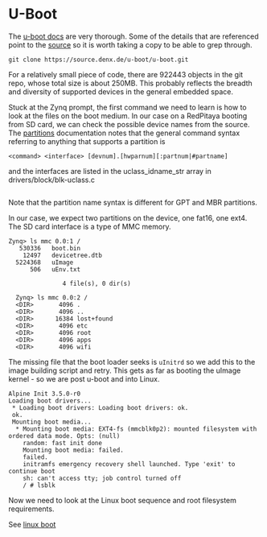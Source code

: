 # U-Boot

The [u-boot docs](https://u-boot.readthedocs.io/en/latest/) are very thorough.  Some of the details
that are referenced point to the [source]() so it is worth taking a copy to be able to grep through.

```
git clone https://source.denx.de/u-boot/u-boot.git
```

For a relatively small piece of code, there are 922443 objects in the git repo, whose total size
is about 250MB.  This probably reflects the breadth and diversity of supported devices in the
general embedded space.

Stuck at the Zynq prompt, the first command we need to learn is how to look at the files on the
boot medium.  In our case on a RedPitaya booting from SD card, we can check the possible device
names from the source. The [partitions](https://u-boot.readthedocs.io/en/latest/usage/partitions.html)
documentation notes that the general command syntax referring to anything that supports a partition 
is

```
<command> <interface> [devnum].[hwparnum][:partnum|#partname]
```

and the interfaces are listed in the uclass_idname_str array in drivers/block/blk-uclass.c

```
```

Note that the partition name syntax is different for GPT and MBR partitions.

In our case, we expect two partitions on the device, one fat16, one ext4.  The SD card
interface is a type of MMC memory.

```
Zynq> ls mmc 0.0:1 /
   530336   boot.bin
    12497   devicetree.dtb
  5224368   uImage
      506   uEnv.txt

               4 file(s), 0 dir(s)

  Zynq> ls mmc 0.0:2 /
  <DIR>       4096 .
  <DIR>       4096 ..
  <DIR>      16384 lost+found
  <DIR>       4096 etc
  <DIR>       4096 root
  <DIR>       4096 apps
  <DIR>       4096 wifi
```

The missing file that the boot loader seeks is `uInitrd` so we add this to the image building script
and retry.  This gets as far as booting the uImage kernel - so we are post u-boot and into Linux.

```
Alpine Init 3.5.0-r0
Loading boot drivers...
 * Loading boot drivers: Loading boot drivers: ok.
 ok.
 Mounting boot media...
  * Mounting boot media: EXT4-fs (mmcblk0p2): mounted filesystem with ordered data mode. Opts: (null)
    random: fast init done
    Mounting boot media: failed.
    failed.
    initramfs emergency recovery shell launched. Type 'exit' to continue boot
    sh: can't access tty; job control turned off
    / # lsblk
  ```                                                   

  Now we need to look at the Linux boot sequence and root filesystem requirements.

  See [linux boot](linux_boot.md)
